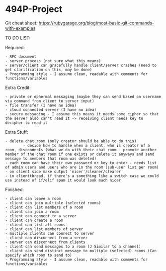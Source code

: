 # 494P-Project
Git cheat sheet: https://rubygarage.org/blog/most-basic-git-commands-with-examples

TO DO LIST:

Required:

	- RFC document
	- server process (not sure what this means)
	- server/client can gracefully handle client/server crashes (need to get clarification on this, may be done)
	- Programming style - I assume clean, readable with comments for functions/variables

Extra Credit:

	- private or ephermal messaging (maybe they can send based on username via command from client to server input)
	- file transfer (I have no idea)
	- cloud connected server (I have no idea)
	- secure messaging - I assume this means it needs some cipher so that the server also can't read it -> receiving client needs key to decipher to read it
	  
Extra Stuff:

  	- delete chat room (only creator should be able to do this)
    		- decide how to handle when a client, who is creator of a room, disconnects (what we do with their chat room - promote another member of the chat room if one exists or delete it anyways and send message to members that room was deleted)
  	- each room can have their own password or key to enter - needs list of admin users and users who are in the room (sub-user list per room)
  	- on client side make output 'nicer'/cleaner/clearer
  	- in clientthread, if there's a something like a switch case we could use instead of if/elif spam it would look much nicer
	  
Finished:

  	- client can leave a room 
  	- client can join multiple (selected rooms)
  	- client can list members of a room
  	- client can join a room
  	- client can connect to a server
  	- client can create a room
  	- client can list all rooms
  	- client can list members of server
  	- multiple clients can connect to server
  	- client can disconnect from a server
  	- server can disconnect from clients
	- client can send messages to a room (J Similar to a channel)
	- client can send distinct message to multiple (selected) rooms (Can specify which room to send to)
	- Programming style - I assume clean, readable with comments for functions/variables
